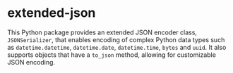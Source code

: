 # extended-json
This Python package provides an extended JSON encoder class, `JSONSerializer`, that enables encoding of complex Python data types such as `datetime.datetime`, `datetime.date`, `datetime.time`, `bytes` and `uuid`. It also supports objects that have a `to_json` method, allowing for customizable JSON encoding.
